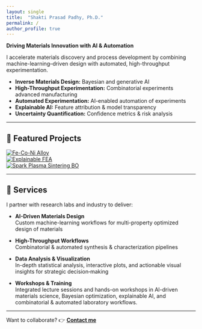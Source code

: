 ```yaml
---
layout: single
title:  "Shakti Prasad Padhy, Ph.D."
permalink: /
author_profile: true
---
```


**Driving Materials Innovation with AI & Automation**

I accelerate materials discovery and process development by combining machine-learning–driven design with automated, high-throughput experimentation.

- **Inverse Materials Design:** Bayesian and generative AI  
- **High-Throughput Experimentation:** Combinatorial experiments advanced manufacturing
- **Automated Experimentation:** AI-enabled automation of experiments
- **Explainable AI:** Feature attribution & model transparency  
- **Uncertainty Quantification:** Confidence metrics & risk analysis

---

## 🚀 Featured Projects

<div class="swiper featured-projects-carousel">
  <div class="swiper-wrapper">
    <!-- Slide 1 -->
    <div class="swiper-slide">
      <a href="/projects/fe-conical-alloys/">
        <img src="/assets/images/fe-conical-alloys.jpg" alt="Fe-Co-Ni Alloy" />
      </a>
    </div>
    <!-- Slide 2 -->
    <div class="swiper-slide">
      <a href="/projects/fea-deflection/">
        <img src="/assets/images/fea-deflection.jpg" alt="Explainable FEA" />
      </a>
    </div>
    <!-- Slide 3 -->
    <div class="swiper-slide">
      <a href="/projects/sps-optimization/">
        <img src="/assets/images/sps-optimization.jpg" alt="Spark Plasma Sintering BO" />
      </a>
    </div>
  </div>
  <!-- Pagination dots -->
  <div class="swiper-pagination"></div>
  <!-- Navigation arrows -->
  <div class="swiper-button-prev"></div>
  <div class="swiper-button-next"></div>
</div>

<script>
  document.addEventListener("DOMContentLoaded", function () {
    new Swiper(".featured-projects-carousel", {
      loop: true,
      slidesPerView: 1,
      spaceBetween: 20,
      autoplay: { delay: 5000 },
      pagination: { el: ".swiper-pagination", clickable: true },
      navigation: {
        nextEl: ".swiper-button-next",
        prevEl: ".swiper-button-prev",
      },
    });
  });
</script>

---

## 💼 Services

I partner with research labs and industry to deliver:

- **AI-Driven Materials Design**  
  Custom machine-learning workflows for multi-property optimized design of materials 

- **High-Throughput Workflows**  
  Combinatorial & automated synthesis & characterization pipelines  

- **Data Analysis & Visualization**  
  In-depth statistical analysis, interactive plots, and actionable visual insights for strategic decision‐making

- **Workshops & Training**  
  Integrated lecture sessions and hands-on workshops in AI-driven materials science, Bayesian optimization, explainable AI, and combinatorial & automated laboratory workflows.  
 

---

Want to collaborate? 👉 **[Contact me](/contact/)**  
